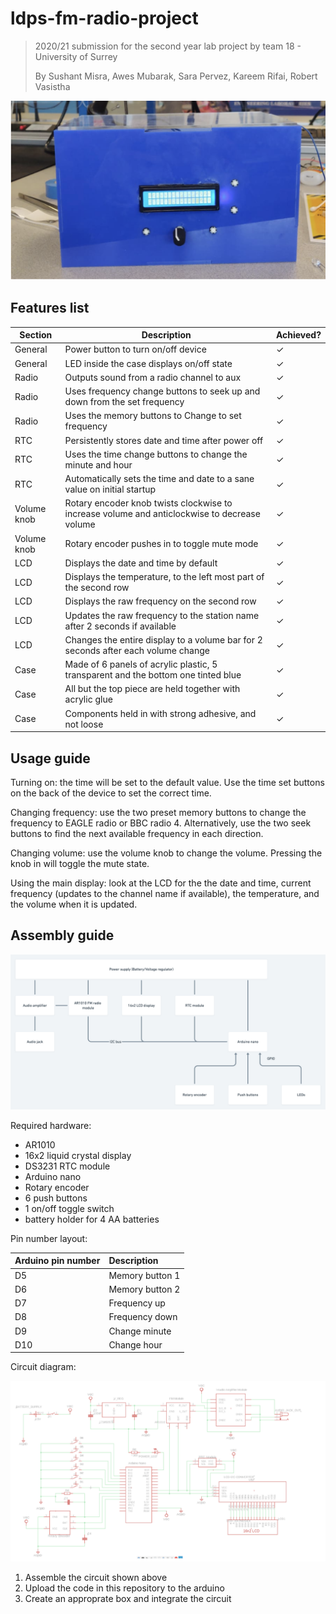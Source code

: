 # ldps-fm-radio-project

> 2020/21 submission for the second year lab project by team 18 - University of Surrey
>
> By Sushant Misra, Awes Mubarak, Sara Pervez, Kareem Rifai, Robert Vasistha

![Main image](img/main-image.png)

## Features list

| Section     | Description                                                                                  | Achieved? |
| ----------- | -------------------------------------------------------------------------------------------- | --------- |
| General     | Power button to turn on/off device                                                           | ✓         |
| General     | LED inside the case displays on/off state                                                    | ✓         |
| Radio       | Outputs sound from a radio channel to aux                                                    | ✓         |
| Radio       | Uses frequency change buttons to seek up and down from the set frequency                     | ✓         |
| Radio       | Uses the memory buttons to Change to set frequency                                           | ✓         |
| RTC         | Persistently stores date and time after power off                                            | ✓         |
| RTC         | Uses the time change buttons to change the minute and hour                                   | ✓         |
| RTC         | Automatically sets the time and date to a sane value on initial startup                      | ✓         |
| Volume knob | Rotary encoder knob twists clockwise to increase volume and anticlockwise to decrease volume | ✓         |
| Volume knob | Rotary encoder pushes in to toggle mute mode                                                 | ✓         |
| LCD         | Displays the date and time by default                                                        | ✓         |
| LCD         | Displays the temperature, to the left most part of the second row                            | ✓         |
| LCD         | Displays the raw frequency on the second row                                                 | ✓         |
| LCD         | Updates the raw frequency to the station name after 2 seconds if available                   | ✓         |
| LCD         | Changes the entire display to a volume bar for 2 seconds after each volume change            | ✓         |
| Case        | Made of 6 panels of acrylic plastic, 5 transparent and the bottom one tinted blue            | ✓         |
| Case        | All but the top piece are held together with acrylic glue                                    | ✓         |
| Case        | Components held in with strong adhesive, and not loose                                       | ✓         |

## Usage guide

Turning on: the time will be set to the default value. Use the time set buttons
on the back of the device to set the correct time.

Changing frequency: use the two preset memory buttons to change the frequency to
EAGLE radio or BBC radio 4. Alternatively, use the two seek buttons to find the
next available frequency in each direction.

Changing volume: use the volume knob to change the volume. Pressing the knob in
will toggle the mute state.

Using the main display: look at the LCD for the  the date and time, current
frequency (updates to the channel name if available), the temperature, and the
volume when it is updated.

## Assembly guide

![Project diagram](img/project-diagram.png)

Required hardware:

-   AR1010
-   16x2 liquid crystal display
-   DS3231 RTC module
-   Arduino nano
-   Rotary encoder
-   6 push buttons
-   1 on/off toggle switch
-   battery holder for 4 AA batteries

Pin number layout:

| Arduino pin number | Description     |
| :----------------- | :-------------- |
| D5                 | Memory button 1 |
| D6                 | Memory button 2 |
| D7                 | Frequency up    |
| D8                 | Frequency down  |
| D9                 | Change minute   |
| D10                | Change hour     |

Circuit diagram:

![Circuit diagram](img/circuit-diagram.png)

1.  Assemble the circuit shown above
2.  Upload the code in this repository to the arduino
3.  Create an approprate box and integrate the circuit
